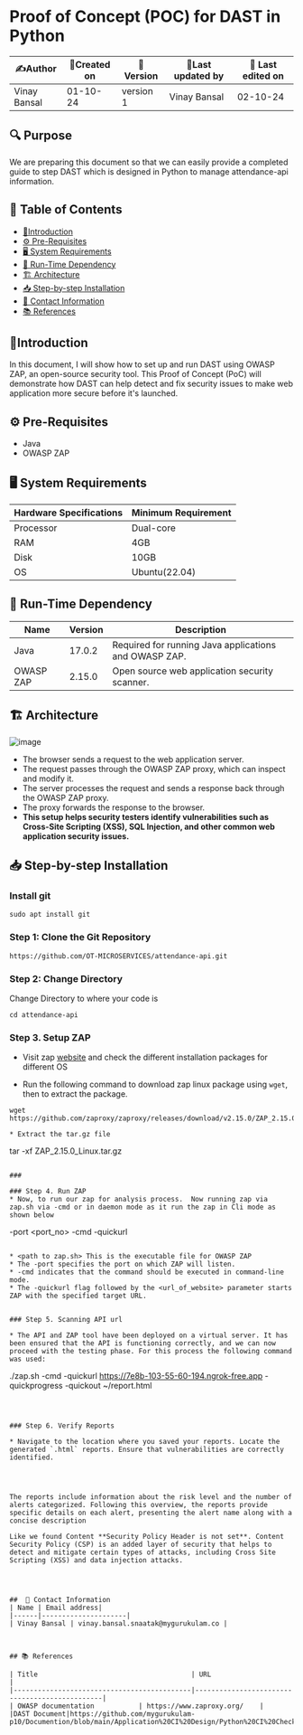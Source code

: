 # Proof of Concept (POC) for DAST in Python


| ✍️Author      | 📅Created on  |📌 Version    | 📝Last updated by |📅 Last edited on |
|-------------|-------------|------------|-----------------|----------------|
| Vinay Bansal | 01-10-24 | version 1 | Vinay Bansal | 02-10-24 |

## 🔍 Purpose
We are preparing this document so that we can easily provide a completed guide to step DAST which is designed in Python to manage attendance-api information.

  
## 📑 Table of Contents
- [📖Introduction](#introduction)
- [⚙️ Pre-Requisites](#-pre-requisites)
- [🖥️ System Requirements](#-system-requirements)
- [🚀 Run-Time Dependency](#-run-time-dependency)
- [🏗️ Architecture](#-architecture)
- [📥 Step-by-step Installation](#-step-by-step-installation)
- [📧 Contact Information](#-contact-information )
- [📚 References](#-references )


## 📖Introduction 
In this document, I will show how to set up and run DAST using OWASP ZAP, an open-source security tool. This Proof of Concept (PoC) will demonstrate how DAST can help detect and fix security issues to make web application more secure before it's launched.


## ⚙️ Pre-Requisites
- Java
- OWASP ZAP

## 🖥 System Requirements

| Hardware Specifications | Minimum Requirement  |
|--------------------------|------------------------|
| Processor                | Dual-core              |
| RAM                      | 4GB                    |
| Disk                     | 10GB                   |
| OS                       | Ubuntu(22.04)          |


## 🚀 Run-Time Dependency

| Name       | Version  | Description                                         |
|------------|----------|-----------------------------------------------------|
| Java       | 17.0.2   | Required for running Java applications and OWASP ZAP. |
| OWASP ZAP  | 2.15.0   | Open source web application security scanner.       |





## 🏗 Architecture

![image](https://github.com/user-attachments/assets/ae16e1ad-cf7a-457d-8fe5-68ac46930f95)

- The browser sends a request to the web application server.
- The request passes through the OWASP ZAP proxy, which can inspect and modify it.
- The server processes the request and sends a response back through the OWASP ZAP proxy.
- The proxy forwards the response to the browser.
- **This setup helps security testers identify vulnerabilities such as Cross-Site Scripting (XSS), SQL Injection, and other common web application security issues.**


## 📥 Step-by-step Installation
### Install git
```
sudo apt install git
```
###  Step 1: Clone the Git Repository
```
https://github.com/OT-MICROSERVICES/attendance-api.git
```
### Step 2: Change Directory
Change Directory to where your code is
```
cd attendance-api
```
### Step 3. Setup ZAP

* Visit zap [website](https://www.zaproxy.org/docs/) and check the different installation packages for different OS

* Run the following command to download zap linux package using `wget`, then to extract the package.

```
wget https://github.com/zaproxy/zaproxy/releases/download/v2.15.0/ZAP_2.15.0_Linux.tar.gz

* Extract the tar.gz file
```
tar -xf ZAP_2.15.0_Linux.tar.gz
```

### 

### Step 4. Run ZAP
* Now, to run our zap for analysis process.  Now running zap via zap.sh via -cmd or in daemon mode as it run the zap in Cli mode as shown below

```
<path to zap.sh> -port <port_no> -cmd -quickurl <url of website>
```

* <path to zap.sh> This is the executable file for OWASP ZAP
* The -port specifies the port on which ZAP will listen.
* -cmd indicates that the command should be executed in command-line mode.
* The -quickurl flag followed by the <url_of_website> parameter starts ZAP with the specified target URL.


### Step 5. Scanning API url

* The API and ZAP tool have been deployed on a virtual server. It has been ensured that the API is functioning correctly, and we can now proceed with the testing phase. For this process the following command was used:

```
 ./zap.sh -cmd -quickurl https://7e8b-103-55-60-194.ngrok-free.app -quickprogress -quickout ~/report.html
```



### Step 6. Verify Reports 

* Navigate to the location where you saved your reports. Locate the generated `.html` reports. Ensure that vulnerabilities are correctly identified.




The reports include information about the risk level and the number of alerts categorized. Following this overview, the reports provide specific details on each alert, presenting the alert name along with a concise description

Like we found Content **Security Policy Header is not set**. Content Security Policy (CSP) is an added layer of security that helps to detect and mitigate certain types of attacks, including Cross Site Scripting (XSS) and data injection attacks. 




##  📧 Contact Information
| Name | Email address|
|------|---------------------|
| Vinay Bansal | vinay.bansal.snaatak@mygurukulam.co |



## 📚 References

| Title                                      | URL                                           |
|--------------------------------------------|-----------------------------------------------|
| OWASP documentation           | https://www.zaproxy.org/    |
|DAST Document|https://github.com/mygurukulam-p10/Documention/blob/main/Application%20CI%20Design/Python%20CI%20Checks/DAST%20Doc/readme.md|
